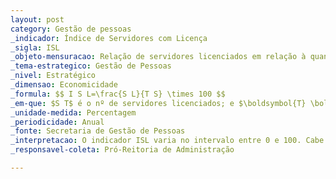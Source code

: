 ```yaml
---
layout: post
category: Gestão de pessoas
_indicador: Índice de Servidores com Licença
_sigla: ISL
_objeto-mensuracao: Relação de servidores licenciados em relação à quantidade  total de servidores. 
_tema-estrategico: Gestão de Pessoas 
_nivel: Estratégico 
_dimensao: Economicidade 
_formula: $$ I S L=\frac{S L}{T S} \times 100 $$
_em-que: $S T$ é o nº de servidores licenciados; e $\boldsymbol{T} \boldsymbol{S}$ é o nº total $\mathrm{de}$ servidores.  
_unidade-medida: Percentagem 
_periodicidade: Anual 
_fonte: Secretaria de Gestão de Pessoas 
_interpretacao: O indicador ISL varia no intervalo entre 0 e 100. Cabe  salientar que esse índice demonstra a relação entre o  número de servidores que tiveram licença em relação ao  número total de servidores da Instituição. 
_responsavel-coleta: Pró-Reitoria de Administração 

---
```

